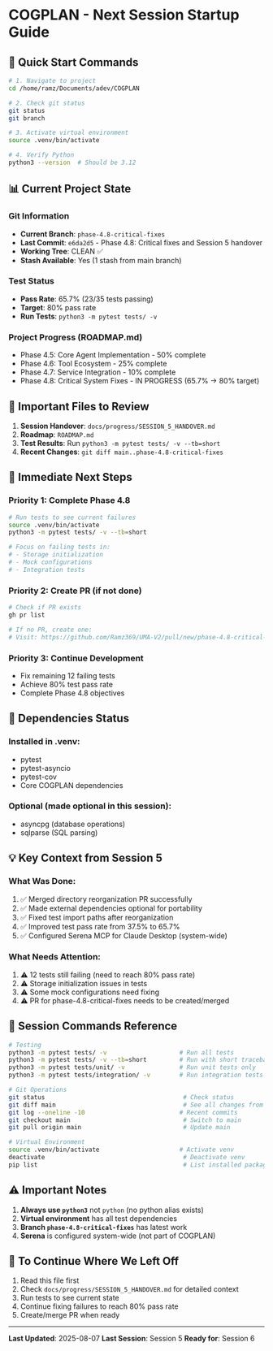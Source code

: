 # COGPLAN - Next Session Startup Guide

## 🚀 Quick Start Commands

```bash
# 1. Navigate to project
cd /home/ramz/Documents/adev/COGPLAN

# 2. Check git status
git status
git branch

# 3. Activate virtual environment
source .venv/bin/activate

# 4. Verify Python
python3 --version  # Should be 3.12
```

## 📊 Current Project State

### Git Information
- **Current Branch**: `phase-4.8-critical-fixes`
- **Last Commit**: `e6da2d5` - Phase 4.8: Critical fixes and Session 5 handover
- **Working Tree**: CLEAN ✅
- **Stash Available**: Yes (1 stash from main branch)

### Test Status
- **Pass Rate**: 65.7% (23/35 tests passing)
- **Target**: 80% pass rate
- **Run Tests**: `python3 -m pytest tests/ -v`

### Project Progress (ROADMAP.md)
- Phase 4.5: Core Agent Implementation - 50% complete
- Phase 4.6: Tool Ecosystem - 25% complete  
- Phase 4.7: Service Integration - 10% complete
- Phase 4.8: Critical System Fixes - IN PROGRESS (65.7% → 80% target)

## 📁 Important Files to Review

1. **Session Handover**: `docs/progress/SESSION_5_HANDOVER.md`
2. **Roadmap**: `ROADMAP.md`
3. **Test Results**: Run `python3 -m pytest tests/ -v --tb=short`
4. **Recent Changes**: `git diff main..phase-4.8-critical-fixes`

## 🎯 Immediate Next Steps

### Priority 1: Complete Phase 4.8
```bash
# Run tests to see current failures
source .venv/bin/activate
python3 -m pytest tests/ -v --tb=short

# Focus on failing tests in:
# - Storage initialization
# - Mock configurations
# - Integration tests
```

### Priority 2: Create PR (if not done)
```bash
# Check if PR exists
gh pr list

# If no PR, create one:
# Visit: https://github.com/Ramz369/UMA-V2/pull/new/phase-4.8-critical-fixes
```

### Priority 3: Continue Development
- Fix remaining 12 failing tests
- Achieve 80% test pass rate
- Complete Phase 4.8 objectives

## 🔧 Dependencies Status

### Installed in .venv:
- pytest
- pytest-asyncio
- pytest-cov
- Core COGPLAN dependencies

### Optional (made optional in this session):
- asyncpg (database operations)
- sqlparse (SQL parsing)

## 💡 Key Context from Session 5

### What Was Done:
1. ✅ Merged directory reorganization PR successfully
2. ✅ Made external dependencies optional for portability
3. ✅ Fixed test import paths after reorganization
4. ✅ Improved test pass rate from 37.5% to 65.7%
5. ✅ Configured Serena MCP for Claude Desktop (system-wide)

### What Needs Attention:
1. ⚠️ 12 tests still failing (need to reach 80% pass rate)
2. ⚠️ Storage initialization issues in tests
3. ⚠️ Some mock configurations need fixing
4. ⚠️ PR for phase-4.8-critical-fixes needs to be created/merged

## 📝 Session Commands Reference

```bash
# Testing
python3 -m pytest tests/ -v                    # Run all tests
python3 -m pytest tests/ -v --tb=short         # Run with short traceback
python3 -m pytest tests/unit/ -v               # Run unit tests only
python3 -m pytest tests/integration/ -v        # Run integration tests

# Git Operations
git status                                      # Check status
git diff main                                   # See all changes from main
git log --oneline -10                          # Recent commits
git checkout main                               # Switch to main
git pull origin main                            # Update main

# Virtual Environment
source .venv/bin/activate                      # Activate venv
deactivate                                      # Deactivate venv
pip list                                        # List installed packages
```

## ⚠️ Important Notes

1. **Always use `python3`** not `python` (no python alias exists)
2. **Virtual environment** has all test dependencies
3. **Branch `phase-4.8-critical-fixes`** has latest work
4. **Serena** is configured system-wide (not part of COGPLAN)

## 🔄 To Continue Where We Left Off

1. Read this file first
2. Check `docs/progress/SESSION_5_HANDOVER.md` for detailed context
3. Run tests to see current state
4. Continue fixing failures to reach 80% pass rate
5. Create/merge PR when ready

---

**Last Updated**: 2025-08-07
**Last Session**: Session 5
**Ready for**: Session 6